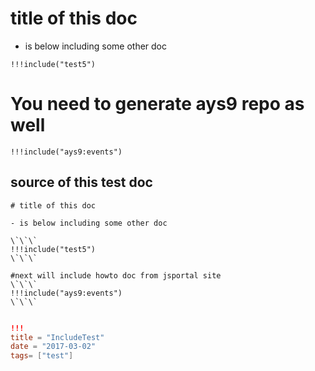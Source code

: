 
# title of this doc

- is below including some other doc

```
!!!include("test5")
```
# You need to generate ays9 repo as well
```
!!!include("ays9:events")
```

## source of this test doc

```
# title of this doc

- is below including some other doc

\`\`\`
!!!include("test5")
\`\`\`

#next will include howto doc from jsportal site
\`\`\`
!!!include("ays9:events")
\`\`\`


```


```toml
!!!
title = "IncludeTest"
date = "2017-03-02"
tags= ["test"]
```
